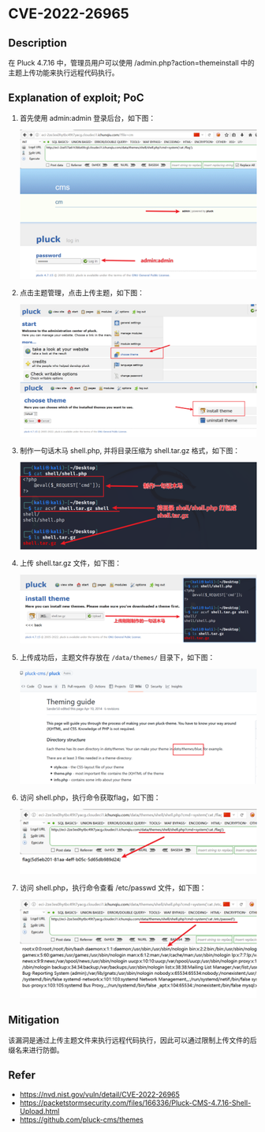 # CVE-2022-26965

## Description

在 Pluck 4.7.16 中，管理员用户可以使用 /admin.php?action=themeinstall 中的主题上传功能来执行远程代码执行。


## Explanation of exploit; PoC

1. 首先使用 admin:admin 登录后台，如下图：

    ![](images/CVE-2022-26965-1.png)

2. 点击主题管理，点击上传主题，如下图：

    ![](images/CVE-2022-26965-2.png)
3. 制作一句话木马 shell.php, 并将目录压缩为 shell.tar.gz 格式，如下图：

    ![](images/CVE-2022-26965-3.png)
4. 上传 shell.tar.gz 文件，如下图：

    ![](images/CVE-2022-26965-4.png)
5. 上传成功后，主题文件存放在 `/data/themes/` 目录下，如下图：

    ![](images/CVE-2022-26965-5.png)
6. 访问 shell.php，执行命令获取flag，如下图：

    ![](images/CVE-2022-26965-6.png)
7. 访问 shell.php，执行命令查看 /etc/passwd 文件，如下图：

    ![](images/CVE-2022-26965-7.png)

## Mitigation

该漏洞是通过上传主题文件来执行远程代码执行，因此可以通过限制上传文件的后缀名来进行防御。


## Refer
- https://nvd.nist.gov/vuln/detail/CVE-2022-26965
- https://packetstormsecurity.com/files/166336/Pluck-CMS-4.7.16-Shell-Upload.html
- https://github.com/pluck-cms/themes